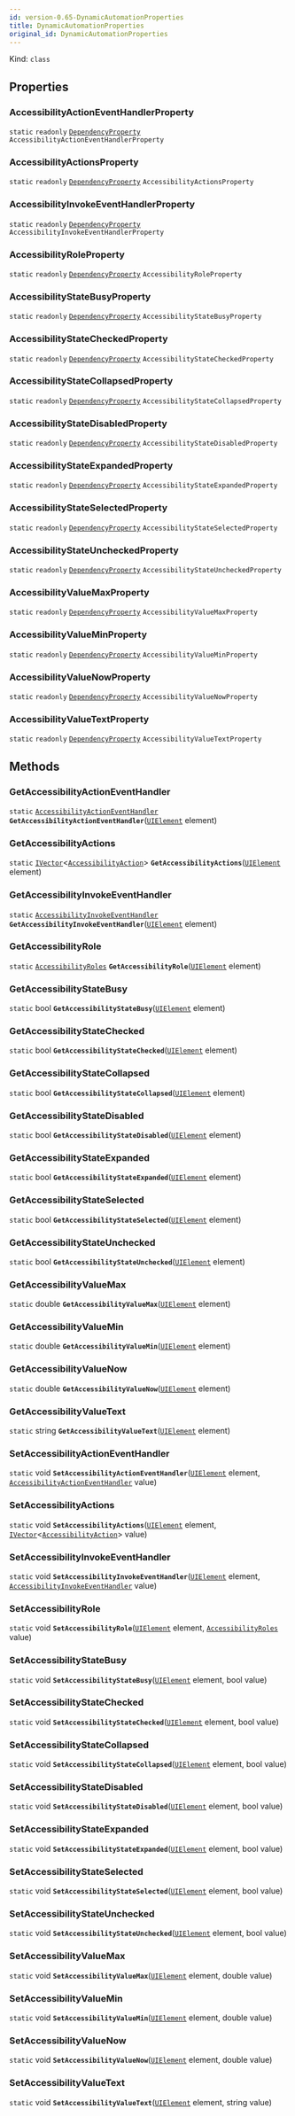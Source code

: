 ```yaml
---
id: version-0.65-DynamicAutomationProperties
title: DynamicAutomationProperties
original_id: DynamicAutomationProperties
---
```


Kind: `class`



## Properties
### AccessibilityActionEventHandlerProperty
`static`   `readonly`  [`DependencyProperty`](https://docs.microsoft.com/uwp/api/Windows.UI.Xaml.DependencyProperty) `AccessibilityActionEventHandlerProperty`

### AccessibilityActionsProperty
`static`   `readonly`  [`DependencyProperty`](https://docs.microsoft.com/uwp/api/Windows.UI.Xaml.DependencyProperty) `AccessibilityActionsProperty`

### AccessibilityInvokeEventHandlerProperty
`static`   `readonly`  [`DependencyProperty`](https://docs.microsoft.com/uwp/api/Windows.UI.Xaml.DependencyProperty) `AccessibilityInvokeEventHandlerProperty`

### AccessibilityRoleProperty
`static`   `readonly`  [`DependencyProperty`](https://docs.microsoft.com/uwp/api/Windows.UI.Xaml.DependencyProperty) `AccessibilityRoleProperty`

### AccessibilityStateBusyProperty
`static`   `readonly`  [`DependencyProperty`](https://docs.microsoft.com/uwp/api/Windows.UI.Xaml.DependencyProperty) `AccessibilityStateBusyProperty`

### AccessibilityStateCheckedProperty
`static`   `readonly`  [`DependencyProperty`](https://docs.microsoft.com/uwp/api/Windows.UI.Xaml.DependencyProperty) `AccessibilityStateCheckedProperty`

### AccessibilityStateCollapsedProperty
`static`   `readonly`  [`DependencyProperty`](https://docs.microsoft.com/uwp/api/Windows.UI.Xaml.DependencyProperty) `AccessibilityStateCollapsedProperty`

### AccessibilityStateDisabledProperty
`static`   `readonly`  [`DependencyProperty`](https://docs.microsoft.com/uwp/api/Windows.UI.Xaml.DependencyProperty) `AccessibilityStateDisabledProperty`

### AccessibilityStateExpandedProperty
`static`   `readonly`  [`DependencyProperty`](https://docs.microsoft.com/uwp/api/Windows.UI.Xaml.DependencyProperty) `AccessibilityStateExpandedProperty`

### AccessibilityStateSelectedProperty
`static`   `readonly`  [`DependencyProperty`](https://docs.microsoft.com/uwp/api/Windows.UI.Xaml.DependencyProperty) `AccessibilityStateSelectedProperty`

### AccessibilityStateUncheckedProperty
`static`   `readonly`  [`DependencyProperty`](https://docs.microsoft.com/uwp/api/Windows.UI.Xaml.DependencyProperty) `AccessibilityStateUncheckedProperty`

### AccessibilityValueMaxProperty
`static`   `readonly`  [`DependencyProperty`](https://docs.microsoft.com/uwp/api/Windows.UI.Xaml.DependencyProperty) `AccessibilityValueMaxProperty`

### AccessibilityValueMinProperty
`static`   `readonly`  [`DependencyProperty`](https://docs.microsoft.com/uwp/api/Windows.UI.Xaml.DependencyProperty) `AccessibilityValueMinProperty`

### AccessibilityValueNowProperty
`static`   `readonly`  [`DependencyProperty`](https://docs.microsoft.com/uwp/api/Windows.UI.Xaml.DependencyProperty) `AccessibilityValueNowProperty`

### AccessibilityValueTextProperty
`static`   `readonly`  [`DependencyProperty`](https://docs.microsoft.com/uwp/api/Windows.UI.Xaml.DependencyProperty) `AccessibilityValueTextProperty`



## Methods
### GetAccessibilityActionEventHandler
`static` [`AccessibilityActionEventHandler`](AccessibilityActionEventHandler) **`GetAccessibilityActionEventHandler`**([`UIElement`](https://docs.microsoft.com/uwp/api/Windows.UI.Xaml.UIElement) element)



### GetAccessibilityActions
`static` [`IVector`](https://docs.microsoft.com/uwp/api/Windows.Foundation.Collections.IVector-1)<[`AccessibilityAction`](AccessibilityAction)> **`GetAccessibilityActions`**([`UIElement`](https://docs.microsoft.com/uwp/api/Windows.UI.Xaml.UIElement) element)



### GetAccessibilityInvokeEventHandler
`static` [`AccessibilityInvokeEventHandler`](AccessibilityInvokeEventHandler) **`GetAccessibilityInvokeEventHandler`**([`UIElement`](https://docs.microsoft.com/uwp/api/Windows.UI.Xaml.UIElement) element)



### GetAccessibilityRole
`static` [`AccessibilityRoles`](AccessibilityRoles) **`GetAccessibilityRole`**([`UIElement`](https://docs.microsoft.com/uwp/api/Windows.UI.Xaml.UIElement) element)



### GetAccessibilityStateBusy
`static` bool **`GetAccessibilityStateBusy`**([`UIElement`](https://docs.microsoft.com/uwp/api/Windows.UI.Xaml.UIElement) element)



### GetAccessibilityStateChecked
`static` bool **`GetAccessibilityStateChecked`**([`UIElement`](https://docs.microsoft.com/uwp/api/Windows.UI.Xaml.UIElement) element)



### GetAccessibilityStateCollapsed
`static` bool **`GetAccessibilityStateCollapsed`**([`UIElement`](https://docs.microsoft.com/uwp/api/Windows.UI.Xaml.UIElement) element)



### GetAccessibilityStateDisabled
`static` bool **`GetAccessibilityStateDisabled`**([`UIElement`](https://docs.microsoft.com/uwp/api/Windows.UI.Xaml.UIElement) element)



### GetAccessibilityStateExpanded
`static` bool **`GetAccessibilityStateExpanded`**([`UIElement`](https://docs.microsoft.com/uwp/api/Windows.UI.Xaml.UIElement) element)



### GetAccessibilityStateSelected
`static` bool **`GetAccessibilityStateSelected`**([`UIElement`](https://docs.microsoft.com/uwp/api/Windows.UI.Xaml.UIElement) element)



### GetAccessibilityStateUnchecked
`static` bool **`GetAccessibilityStateUnchecked`**([`UIElement`](https://docs.microsoft.com/uwp/api/Windows.UI.Xaml.UIElement) element)



### GetAccessibilityValueMax
`static` double **`GetAccessibilityValueMax`**([`UIElement`](https://docs.microsoft.com/uwp/api/Windows.UI.Xaml.UIElement) element)



### GetAccessibilityValueMin
`static` double **`GetAccessibilityValueMin`**([`UIElement`](https://docs.microsoft.com/uwp/api/Windows.UI.Xaml.UIElement) element)



### GetAccessibilityValueNow
`static` double **`GetAccessibilityValueNow`**([`UIElement`](https://docs.microsoft.com/uwp/api/Windows.UI.Xaml.UIElement) element)



### GetAccessibilityValueText
`static` string **`GetAccessibilityValueText`**([`UIElement`](https://docs.microsoft.com/uwp/api/Windows.UI.Xaml.UIElement) element)



### SetAccessibilityActionEventHandler
`static` void **`SetAccessibilityActionEventHandler`**([`UIElement`](https://docs.microsoft.com/uwp/api/Windows.UI.Xaml.UIElement) element, [`AccessibilityActionEventHandler`](AccessibilityActionEventHandler) value)



### SetAccessibilityActions
`static` void **`SetAccessibilityActions`**([`UIElement`](https://docs.microsoft.com/uwp/api/Windows.UI.Xaml.UIElement) element, [`IVector`](https://docs.microsoft.com/uwp/api/Windows.Foundation.Collections.IVector-1)<[`AccessibilityAction`](AccessibilityAction)> value)



### SetAccessibilityInvokeEventHandler
`static` void **`SetAccessibilityInvokeEventHandler`**([`UIElement`](https://docs.microsoft.com/uwp/api/Windows.UI.Xaml.UIElement) element, [`AccessibilityInvokeEventHandler`](AccessibilityInvokeEventHandler) value)



### SetAccessibilityRole
`static` void **`SetAccessibilityRole`**([`UIElement`](https://docs.microsoft.com/uwp/api/Windows.UI.Xaml.UIElement) element, [`AccessibilityRoles`](AccessibilityRoles) value)



### SetAccessibilityStateBusy
`static` void **`SetAccessibilityStateBusy`**([`UIElement`](https://docs.microsoft.com/uwp/api/Windows.UI.Xaml.UIElement) element, bool value)



### SetAccessibilityStateChecked
`static` void **`SetAccessibilityStateChecked`**([`UIElement`](https://docs.microsoft.com/uwp/api/Windows.UI.Xaml.UIElement) element, bool value)



### SetAccessibilityStateCollapsed
`static` void **`SetAccessibilityStateCollapsed`**([`UIElement`](https://docs.microsoft.com/uwp/api/Windows.UI.Xaml.UIElement) element, bool value)



### SetAccessibilityStateDisabled
`static` void **`SetAccessibilityStateDisabled`**([`UIElement`](https://docs.microsoft.com/uwp/api/Windows.UI.Xaml.UIElement) element, bool value)



### SetAccessibilityStateExpanded
`static` void **`SetAccessibilityStateExpanded`**([`UIElement`](https://docs.microsoft.com/uwp/api/Windows.UI.Xaml.UIElement) element, bool value)



### SetAccessibilityStateSelected
`static` void **`SetAccessibilityStateSelected`**([`UIElement`](https://docs.microsoft.com/uwp/api/Windows.UI.Xaml.UIElement) element, bool value)



### SetAccessibilityStateUnchecked
`static` void **`SetAccessibilityStateUnchecked`**([`UIElement`](https://docs.microsoft.com/uwp/api/Windows.UI.Xaml.UIElement) element, bool value)



### SetAccessibilityValueMax
`static` void **`SetAccessibilityValueMax`**([`UIElement`](https://docs.microsoft.com/uwp/api/Windows.UI.Xaml.UIElement) element, double value)



### SetAccessibilityValueMin
`static` void **`SetAccessibilityValueMin`**([`UIElement`](https://docs.microsoft.com/uwp/api/Windows.UI.Xaml.UIElement) element, double value)



### SetAccessibilityValueNow
`static` void **`SetAccessibilityValueNow`**([`UIElement`](https://docs.microsoft.com/uwp/api/Windows.UI.Xaml.UIElement) element, double value)



### SetAccessibilityValueText
`static` void **`SetAccessibilityValueText`**([`UIElement`](https://docs.microsoft.com/uwp/api/Windows.UI.Xaml.UIElement) element, string value)




